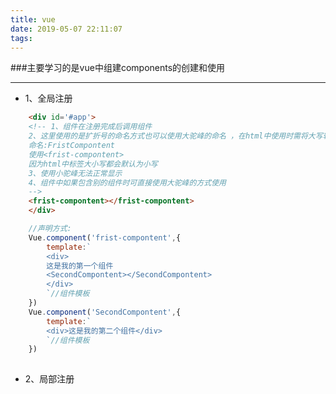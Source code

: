 ```yaml
---
title: vue
date: 2019-05-07 22:11:07
tags:
---
```


###主要学习的是vue中组建components的创建和使用

----------
* 1、全局注册
```html
    <div id='#app'>
    <!-- 1、组件在注册完成后调用组件
    2、这里使用的是扩折号的命名方式也可以使用大驼峰的命名 ，在html中使用时需将大写转化成小写字母间需要-连接,例：
    命名:FristCompontent
    使用<frist-compontent>
    因为html中标签大小写都会默认为小写
    3、使用小驼峰无法正常显示
    4、组件中如果包含别的组件时可直接使用大驼峰的方式使用
    -->
    <frist-compontent></frist-compontent>
    </div>
```

```javascript
    //声明方式:
    Vue.component('frist-compontent',{
        template:`
        <div>
        这是我的第一个组件
        <SecondCompontent></SecondCompontent>
        </div>
        `//组件模板
    })
    Vue.component('SecondCompontent',{
        template:`
        <div>这是我的第二个组件</div>
        `//组件模板
    })
    
```
* 2、局部注册
```javescript
```